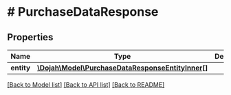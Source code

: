 # # PurchaseDataResponse

## Properties

Name | Type | Description | Notes
------------ | ------------- | ------------- | -------------
**entity** | [**\Dojah\Model\PurchaseDataResponseEntityInner[]**](PurchaseDataResponseEntityInner.md) |  | [optional]

[[Back to Model list]](../../README.md#models) [[Back to API list]](../../README.md#endpoints) [[Back to README]](../../README.md)
